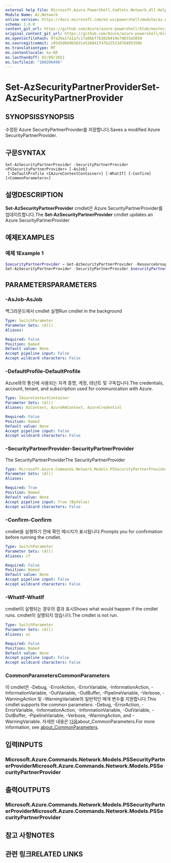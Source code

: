 ```yaml
---
external help file: Microsoft.Azure.PowerShell.Cmdlets.Network.dll-Help.xml
Module Name: Az.Network
online version: https://docs.microsoft.com/en-us/powershell/module/az.network/set-azsecuritypartnerprovider
schema: 2.0.0
content_git_url: https://github.com/Azure/azure-powershell/blob/master/src/Network/Network/help/Set-AzSecurityPartnerProvider.md
original_content_git_url: https://github.com/Azure/azure-powershell/blob/master/src/Network/Network/help/Set-AzSecurityPartnerProvider.md
ms.openlocfilehash: 07a29a17a1a7c17a0bbf7b202b019e7d833a5050
ms.sourcegitcommit: c05d3d669b5631e526841f47b22513d78495350b
ms.translationtype: MT
ms.contentlocale: ko-KR
ms.lasthandoff: 02/09/2021
ms.locfileid: "100206496"
---
```

# <span data-ttu-id="2d61e-101">Set-AzSecurityPartnerProvider</span><span class="sxs-lookup"><span data-stu-id="2d61e-101">Set-AzSecurityPartnerProvider</span></span>

## <span data-ttu-id="2d61e-102">SYNOPSIS</span><span class="sxs-lookup"><span data-stu-id="2d61e-102">SYNOPSIS</span></span>
<span data-ttu-id="2d61e-103">수정된 Azure SecurityPartnerProvider를 저장합니다.</span><span class="sxs-lookup"><span data-stu-id="2d61e-103">Saves a modified Azure SecurityPartnerProvider.</span></span>

## <span data-ttu-id="2d61e-104">구문</span><span class="sxs-lookup"><span data-stu-id="2d61e-104">SYNTAX</span></span>

```
Set-AzSecurityPartnerProvider -SecurityPartnerProvider <PSSecurityPartnerProvider> [-AsJob]
 [-DefaultProfile <IAzureContextContainer>] [-WhatIf] [-Confirm] [<CommonParameters>]
```

## <span data-ttu-id="2d61e-105">설명</span><span class="sxs-lookup"><span data-stu-id="2d61e-105">DESCRIPTION</span></span>
<span data-ttu-id="2d61e-106">**Set-AzSecurityPartnerProvider** cmdlet은 Azure SecurityPartnerProvider를 업데이트합니다.</span><span class="sxs-lookup"><span data-stu-id="2d61e-106">The **Set-AzSecurityPartnerProvider** cmdlet updates an Azure SecurityPartnerProvider</span></span>

## <span data-ttu-id="2d61e-107">예제</span><span class="sxs-lookup"><span data-stu-id="2d61e-107">EXAMPLES</span></span>

### <span data-ttu-id="2d61e-108">예제 1</span><span class="sxs-lookup"><span data-stu-id="2d61e-108">Example 1</span></span>
```powershell
$securityPartnerProvider = Get-AzSecurityPartnerProvider -ResourceGroupName securityPartnerProviderRG -Name securityPartnerProvider
Set-AzSecurityPartnerProvider -SecurityPartnerProvider $securityPartnerProvider
```


## <span data-ttu-id="2d61e-109">PARAMETERS</span><span class="sxs-lookup"><span data-stu-id="2d61e-109">PARAMETERS</span></span>

### <span data-ttu-id="2d61e-110">-AsJob</span><span class="sxs-lookup"><span data-stu-id="2d61e-110">-AsJob</span></span>
<span data-ttu-id="2d61e-111">백그라운드에서 cmdlet 실행</span><span class="sxs-lookup"><span data-stu-id="2d61e-111">Run cmdlet in the background</span></span>

```yaml
Type: SwitchParameter
Parameter Sets: (All)
Aliases:

Required: False
Position: Named
Default value: None
Accept pipeline input: False
Accept wildcard characters: False
```

### <span data-ttu-id="2d61e-112">-DefaultProfile</span><span class="sxs-lookup"><span data-stu-id="2d61e-112">-DefaultProfile</span></span>
<span data-ttu-id="2d61e-113">Azure와의 통신에 사용되는 자격 증명, 계정, 테넌트 및 구독입니다.</span><span class="sxs-lookup"><span data-stu-id="2d61e-113">The credentials, account, tenant, and subscription used for communication with Azure.</span></span>

```yaml
Type: IAzureContextContainer
Parameter Sets: (All)
Aliases: AzContext, AzureRmContext, AzureCredential

Required: False
Position: Named
Default value: None
Accept pipeline input: False
Accept wildcard characters: False
```

### <span data-ttu-id="2d61e-114">-SecurityPartnerProvider</span><span class="sxs-lookup"><span data-stu-id="2d61e-114">-SecurityPartnerProvider</span></span>
<span data-ttu-id="2d61e-115">The SecurityPartnerProvider</span><span class="sxs-lookup"><span data-stu-id="2d61e-115">The SecurityPartnerProvider</span></span>

```yaml
Type: Microsoft.Azure.Commands.Network.Models.PSSecurityPartnerProvider
Parameter Sets: (All)
Aliases:

Required: True
Position: Named
Default value: None
Accept pipeline input: True (ByValue)
Accept wildcard characters: False
```

### <span data-ttu-id="2d61e-116">-Confirm</span><span class="sxs-lookup"><span data-stu-id="2d61e-116">-Confirm</span></span>
<span data-ttu-id="2d61e-117">cmdlet을 실행하기 전에 확인 메시지가 표시됩니다.</span><span class="sxs-lookup"><span data-stu-id="2d61e-117">Prompts you for confirmation before running the cmdlet.</span></span>

```yaml
Type: SwitchParameter
Parameter Sets: (All)
Aliases: cf

Required: False
Position: Named
Default value: None
Accept pipeline input: False
Accept wildcard characters: False
```

### <span data-ttu-id="2d61e-118">-WhatIf</span><span class="sxs-lookup"><span data-stu-id="2d61e-118">-WhatIf</span></span>
<span data-ttu-id="2d61e-119">cmdlet이 실행되는 경우의 결과 표시</span><span class="sxs-lookup"><span data-stu-id="2d61e-119">Shows what would happen if the cmdlet runs.</span></span>
<span data-ttu-id="2d61e-120">cmdlet이 실행되지 않습니다.</span><span class="sxs-lookup"><span data-stu-id="2d61e-120">The cmdlet is not run.</span></span>

```yaml
Type: SwitchParameter
Parameter Sets: (All)
Aliases: wi

Required: False
Position: Named
Default value: None
Accept pipeline input: False
Accept wildcard characters: False
```

### <span data-ttu-id="2d61e-121">CommonParameters</span><span class="sxs-lookup"><span data-stu-id="2d61e-121">CommonParameters</span></span>
<span data-ttu-id="2d61e-122">이 cmdlet은 -Debug, -ErrorAction, -ErrorVariable, -InformationAction, -InformationVariable, -OutVariable, -OutBuffer, -PipelineVariable, -Verbose, -WarningAction 및 -WarningVariable의 일반적인 매개 변수를 지원합니다.</span><span class="sxs-lookup"><span data-stu-id="2d61e-122">This cmdlet supports the common parameters: -Debug, -ErrorAction, -ErrorVariable, -InformationAction, -InformationVariable, -OutVariable, -OutBuffer, -PipelineVariable, -Verbose, -WarningAction, and -WarningVariable.</span></span> <span data-ttu-id="2d61e-123">자세한 내용은 [다음](http://go.microsoft.com/fwlink/?LinkID=113216)about_CommonParameters.</span><span class="sxs-lookup"><span data-stu-id="2d61e-123">For more information, see [about_CommonParameters](http://go.microsoft.com/fwlink/?LinkID=113216).</span></span>

## <span data-ttu-id="2d61e-124">입력</span><span class="sxs-lookup"><span data-stu-id="2d61e-124">INPUTS</span></span>

### <span data-ttu-id="2d61e-125">Microsoft.Azure.Commands.Network.Models.PSSecurityPartnerProvider</span><span class="sxs-lookup"><span data-stu-id="2d61e-125">Microsoft.Azure.Commands.Network.Models.PSSecurityPartnerProvider</span></span>

## <span data-ttu-id="2d61e-126">출력</span><span class="sxs-lookup"><span data-stu-id="2d61e-126">OUTPUTS</span></span>

### <span data-ttu-id="2d61e-127">Microsoft.Azure.Commands.Network.Models.PSSecurityPartnerProvider</span><span class="sxs-lookup"><span data-stu-id="2d61e-127">Microsoft.Azure.Commands.Network.Models.PSSecurityPartnerProvider</span></span>

## <span data-ttu-id="2d61e-128">참고 사항</span><span class="sxs-lookup"><span data-stu-id="2d61e-128">NOTES</span></span>

## <span data-ttu-id="2d61e-129">관련 링크</span><span class="sxs-lookup"><span data-stu-id="2d61e-129">RELATED LINKS</span></span>
